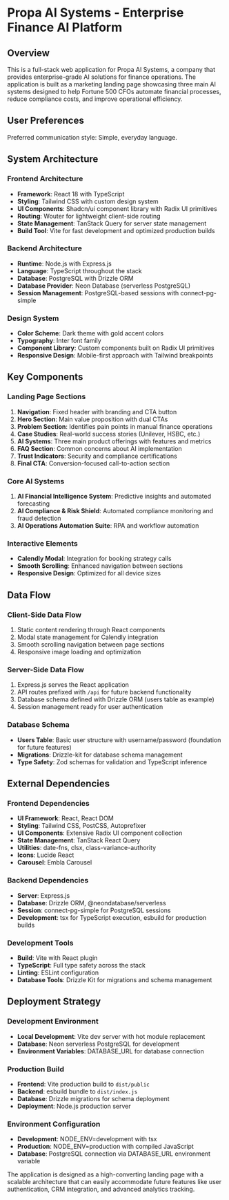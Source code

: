 # Propa AI Systems - Enterprise Finance AI Platform

## Overview

This is a full-stack web application for Propa AI Systems, a company that provides enterprise-grade AI solutions for finance operations. The application is built as a marketing landing page showcasing three main AI systems designed to help Fortune 500 CFOs automate financial processes, reduce compliance costs, and improve operational efficiency.

## User Preferences

Preferred communication style: Simple, everyday language.

## System Architecture

### Frontend Architecture
- **Framework**: React 18 with TypeScript
- **Styling**: Tailwind CSS with custom design system
- **UI Components**: Shadcn/ui component library with Radix UI primitives
- **Routing**: Wouter for lightweight client-side routing
- **State Management**: TanStack Query for server state management
- **Build Tool**: Vite for fast development and optimized production builds

### Backend Architecture
- **Runtime**: Node.js with Express.js
- **Language**: TypeScript throughout the stack
- **Database**: PostgreSQL with Drizzle ORM
- **Database Provider**: Neon Database (serverless PostgreSQL)
- **Session Management**: PostgreSQL-based sessions with connect-pg-simple

### Design System
- **Color Scheme**: Dark theme with gold accent colors
- **Typography**: Inter font family
- **Component Library**: Custom components built on Radix UI primitives
- **Responsive Design**: Mobile-first approach with Tailwind breakpoints

## Key Components

### Landing Page Sections
1. **Navigation**: Fixed header with branding and CTA button
2. **Hero Section**: Main value proposition with dual CTAs
3. **Problem Section**: Identifies pain points in manual finance operations
4. **Case Studies**: Real-world success stories (Unilever, HSBC, etc.)
5. **AI Systems**: Three main product offerings with features and metrics
6. **FAQ Section**: Common concerns about AI implementation
7. **Trust Indicators**: Security and compliance certifications
8. **Final CTA**: Conversion-focused call-to-action section

### Core AI Systems
1. **AI Financial Intelligence System**: Predictive insights and automated forecasting
2. **AI Compliance & Risk Shield**: Automated compliance monitoring and fraud detection
3. **AI Operations Automation Suite**: RPA and workflow automation

### Interactive Elements
- **Calendly Modal**: Integration for booking strategy calls
- **Smooth Scrolling**: Enhanced navigation between sections
- **Responsive Design**: Optimized for all device sizes

## Data Flow

### Client-Side Data Flow
1. Static content rendering through React components
2. Modal state management for Calendly integration
3. Smooth scrolling navigation between page sections
4. Responsive image loading and optimization

### Server-Side Data Flow
1. Express.js serves the React application
2. API routes prefixed with `/api` for future backend functionality
3. Database schema defined with Drizzle ORM (users table as example)
4. Session management ready for user authentication

### Database Schema
- **Users Table**: Basic user structure with username/password (foundation for future features)
- **Migrations**: Drizzle-kit for database schema management
- **Type Safety**: Zod schemas for validation and TypeScript inference

## External Dependencies

### Frontend Dependencies
- **UI Framework**: React, React DOM
- **Styling**: Tailwind CSS, PostCSS, Autoprefixer
- **UI Components**: Extensive Radix UI component collection
- **State Management**: TanStack React Query
- **Utilities**: date-fns, clsx, class-variance-authority
- **Icons**: Lucide React
- **Carousel**: Embla Carousel

### Backend Dependencies
- **Server**: Express.js
- **Database**: Drizzle ORM, @neondatabase/serverless
- **Session**: connect-pg-simple for PostgreSQL sessions
- **Development**: tsx for TypeScript execution, esbuild for production builds

### Development Tools
- **Build**: Vite with React plugin
- **TypeScript**: Full type safety across the stack
- **Linting**: ESLint configuration
- **Database Tools**: Drizzle Kit for migrations and schema management

## Deployment Strategy

### Development Environment
- **Local Development**: Vite dev server with hot module replacement
- **Database**: Neon serverless PostgreSQL for development
- **Environment Variables**: DATABASE_URL for database connection

### Production Build
- **Frontend**: Vite production build to `dist/public`
- **Backend**: esbuild bundle to `dist/index.js`
- **Database**: Drizzle migrations for schema deployment
- **Deployment**: Node.js production server

### Environment Configuration
- **Development**: NODE_ENV=development with tsx
- **Production**: NODE_ENV=production with compiled JavaScript
- **Database**: PostgreSQL connection via DATABASE_URL environment variable

The application is designed as a high-converting landing page with a scalable architecture that can easily accommodate future features like user authentication, CRM integration, and advanced analytics tracking.